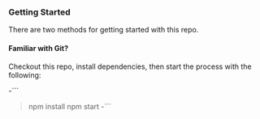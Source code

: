 
### Getting Started

There are two methods for getting started with this repo.

#### Familiar with Git?
Checkout this repo, install dependencies, then start the process with the following:

-```
> npm install
> npm start
-```
